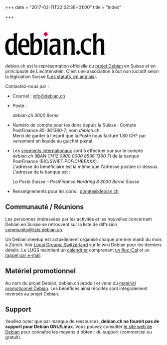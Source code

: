+++
date = "2017-02-11T22:02:38+01:00"
title = "index"

+++

# ![debian.ch](img/debian_ch-text.png)

debian.ch est la représentation officielle du [projet Debian](http://www.debian.org/) en Suisse et en principauté de Liechtenstein. C'est une association à but non lucratif selon la législation Suisse ([Les statuts, en anglais](articles_of_association.pdf)).

Contactez-nous par :

*   Courriel : [info<span>@</span>debian<span>.</span>ch](mailto:info%40debian.ch)
*   Poste :

    <address>  
    debian.ch  
    3000 Berne</address>

*   Numéro de compte pour les dons depuis la Suisse : Compte PostFinance _85-361360-7_, nom _debian.ch_.  
    Merci de garder à l'esprit que la Poste nous facture 1.80 CHF par versement en liquide au guichet postal.
*   Les [virements internationaux](http://www.postfinance.ch/pf/content/fr/seg/biz/product/pay/internat/inbound.html) sont à effectuer sur sur le compte _debian.ch_ (IBAN _CH12 0900 0000 8536 1360 7_) de la banque PostFinance (BIC/SWIFT _POFICHBEXXX_).  
    L'adresse du bénéficiaire est la même que l'adresse postale ci-dessus.  
    L'adresse de la banque est :  

    <address>La Poste Suisse – PostFinance  
    Nordring 8  
    3030 Berne  
    Suisse</address>

*   Renseignements pour les dons : [donate<span>@</span>debian<span>.</span>ch](mailto:donate%40debian.ch)

## Communauté / Réunions

Les personnes intéressées par les activités et les nouvelles concernant Debian en Suisse se retrouvent sur la liste de diffusion [community<span>@</span>lists<span>.</span>debian<span>.</span>ch](http://lists.debian.ch/).

Un Debian meetup est actuellement organisé chaque premier mardi du mois à Zürich. Voir [Local Groups: Switzerland](https://wiki.debian.org/LocalGroups#Switzerland) sur le wiki Debian pour les derniers détails. Le LUGS maintient un [calendrier](http://www.lugs.ch/lugs/termine/) comprenant [un flux iCal](http://www.lugs.ch/lugs/termine/ical/debian.ics) et un [rappel par e-mail](http://lists.lugs.ch/reminder.cgi).

## Matériel promotionnel

Au nom du projet Debian, debian.ch produit et vend du [matériel promotionnel Debian](merchandise/). Les bénéfices ainsi récoltés sont intégralement reversés au projet Debian.

## Support

Veuillez noter que par manque de ressources, **debian.ch ne fournit pas de support pour Debian GNU/Linux**. Vous pouvez consulter [le site web de Debian](http://www.debian.org/support) pour connaître les moyens d'obtenir du support (commercial ou gratuit).

